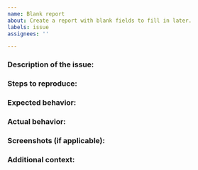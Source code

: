 ```yaml
---
name: Blank report
about: Create a report with blank fields to fill in later.
labels: issue
assignees: ''

---
```

<!--
    - Purpose:
    This report is intended to be used as a starting point for creating issue reports.
    It provides blank fields to be filled in later, and can be used to ensure that all necessary information is included in the report.

    - Instructions:
    Please fill in the following fields to the best of your ability:
-->


### Description of the issue:

### Steps to reproduce:

### Expected behavior:

### Actual behavior:

### Screenshots (if applicable):

### Additional context:


<!-- Thank you for taking the time to fill out this report! -->